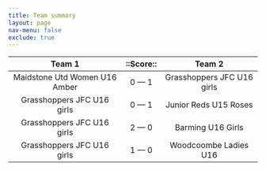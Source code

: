 ```yaml
---
title: Team summary
layout: page
nav-menu: false
exclude: true
---
```




|            Team 1             |  ::Score::  |           Team 2           |
|:-----------------------------:|:-----------:|:--------------------------:|
| Maidstone Utd Women U16 Amber | 0 &mdash; 1 | Grasshoppers JFC U16 girls |
|  Grasshoppers JFC U16 girls   | 0 &mdash; 1 |   Junior Reds U15 Roses    |
|  Grasshoppers JFC U16 girls   | 2 &mdash; 0 |     Barming U16 Girls      |
|  Grasshoppers JFC U16 girls   | 1 &mdash; 0 |   Woodcoombe Ladies U16    |

 <br /><br /><br />